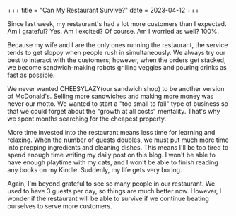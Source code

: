 +++
title = "Can My Restaurant Survive?"
date = 2023-04-12
+++

Since last week, my restaurant's had a lot more customers than I expected. Am I grateful? Yes. Am I excited? Of course. Am I worried as well? 100%.

Because my wife and I are the only ones running the restaurant, the service tends to get sloppy when people rush in simultaneously. We always try our best to interact with the customers; however, when the orders get stacked, we become sandwich-making robots grilling veggies and pouring drinks as fast as possible.

We never wanted CHEESYLAZY(our sandwich shop) to be another version of McDonald's. Selling more sandwiches and making more money was never our motto. We wanted to start a "too small to fail" type of business so that we could forget about the "growth at all costs" mentality. That's why we spent months searching for the cheapest property.

More time invested into the restaurant means less time for learning and relaxing. When the number of guests doubles, we must put much more time into prepping ingredients and cleaning dishes. This means I'll be too tired to spend enough time writing my daily post on this blog. I won't be able to have enough playtime with my cats, and I won't be able to finish reading any books on my Kindle. Suddenly, my life gets very boring.

Again, I'm beyond grateful to see so many people in our restaurant. We used to have 3 guests per day, so things are much better now. However, I wonder if the restaurant will be able to survive if we continue beating ourselves to serve more customers.
